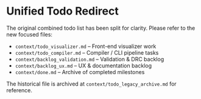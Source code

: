 # Unified Todo Redirect

The original combined todo list has been split for clarity. Please refer to the new focused files:

- `context/todo_visualizer.md` – Front-end visualizer work
- `context/todo_compiler.md` – Compiler / CLI pipeline tasks
- `context/backlog_validation.md` – Validation & DRC backlog
- `context/backlog_ux.md` – UX & documentation backlog
- `context/done.md` – Archive of completed milestones

The historical file is archived at `context/todo_legacy_archive.md` for reference.